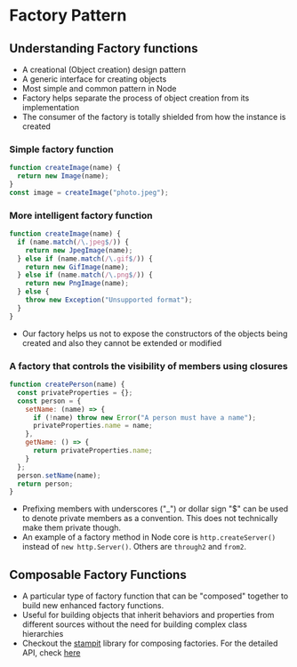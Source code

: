 # Factory Pattern

## Understanding Factory functions

- A creational (Object creation) design pattern
- A generic interface for creating objects
- Most simple and common pattern in Node
- Factory helps separate the process of object creation from its implementation
- The consumer of the factory is totally shielded from how the instance is created

### Simple factory function

```js
function createImage(name) {
  return new Image(name);
}
const image = createImage("photo.jpeg");
```

### More intelligent factory function

```js
function createImage(name) {
  if (name.match(/\.jpeg$/)) {
    return new JpegImage(name);
  } else if (name.match(/\.gif$/)) {
    return new GifImage(name);
  } else if (name.match(/\.png$/)) {
    return new PngImage(name);
  } else {
    throw new Exception("Unsupported format");
  }
}
```

- Our factory helps us not to expose the constructors of the objects being created and also they cannot be extended or modified

### A factory that controls the visibility of members using closures

```js
function createPerson(name) {
  const privateProperties = {};
  const person = {
    setName: (name) => {
      if (!name) throw new Error("A person must have a name");
      privateProperties.name = name;
    },
    getName: () => {
      return privateProperties.name;
    }
  };
  person.setName(name);
  return person;
}
```

- Prefixing members with underscores ("\_") or dollar sign "\$" can be used to denote private members as a convention. This does not technically make them private though.
- An example of a factory method in Node core is `http.createServer()` instead of `new http.Server()`. Others are `through2` and `from2`.

## Composable Factory Functions

- A particular type of factory function that can be "composed" together to build new enhanced factory functions.
- Useful for building objects that inherit behaviors and properties from different sources without the need for building complex class hierarchies
- Checkout the [stampit](https://www.npmjs.com/package/stampit) library for composing factories. For the detailed API, check [here](https://stampit.js.org)
